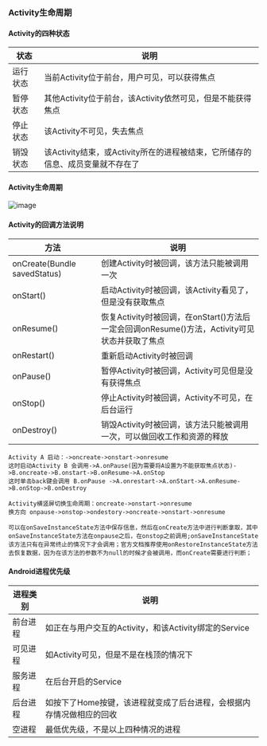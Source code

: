 ### Activity生命周期
#### Activity的四种状态

|状态|说明|
|------|------|
|运行状态|当前Activity位于前台，用户可见，可以获得焦点|
|暂停状态|其他Activity位于前台，该Activity依然可见，但是不能获得焦点|
|停止状态|该Activity不可见，失去焦点|
|销毁状态|该Activity结束，或Activity所在的进程被结束，它所储存的信息、成员变量就不存在了|

#### Activity生命周期
![image](https://github.com/ningbaoqi/Activity/tree/master/gif) 

#### Activity的回调方法说明

|方法|说明|
|------|------|
|onCreate(Bundle savedStatus)|创建Activity时被回调，该方法只能被调用一次|
|onStart()|启动Activity时被回调，该Activity看见了，但是没有获取焦点|
|onResume()|恢复Activity时被回调，在onStart()方法后一定会回调onResume()方法，Activity可见状态并获取了焦点|
|onRestart()|重新启动Activity时被回调|
|onPause()|暂停Activity时被回调，Activity可见但是没有获得焦点|
|onStop()|停止Activity时被回调，Activity不可见，在后台运行|
|onDestroy()|销毁Activity时被回调，该方法只能被调用一次，可以做回收工作和资源的释放|

```
Activity A 启动：->oncreate->onstart->onresume
这时启动Activity B 会调用->A.onPause(因为需要将A设置为不能获取焦点状态)->B.oncreate->B.onstart->B.onResume->A.onStop
这时单击back键会调用 B.onPause ->A.onrestart->A.onStart->A.onResume->B.onStop->B.onDestroy
```

```
Activity横竖屏切换生命周期：oncreate->onstart->onresume
换方向 onpause->onstop->ondestory->oncreate->onstart->onresume

可以在onSaveInstanceState方法中保存信息，然后在onCreate方法中进行判断拿取，其中onSaveInstanceState方法在onpause之后，在onstop之前调用;onSaveInstanceState该方法只有在异常终止的情况下才会调用；官方文档推荐使用onRestoreInstanceState方法去恢复数据，因为在该方法的参数不为null的时候才会被调用，而onCreate需要进行判断；
```
#### Android进程优先级

|进程类别|说明|
|------|------|
|前台进程|如正在与用户交互的Activity，和该Activity绑定的Service|
|可见进程|如Activity可见，但是不是在栈顶的情况下|
|服务进程|在后台开启的Service|
|后台进程|如按下了Home按键，该进程就变成了后台进程，会根据内存情况做相应的回收|
|空进程|最低优先级，不是以上四种情况的进程|
